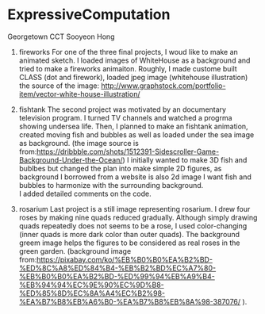 # ExpressiveComputation
Georgetown CCT 
Sooyeon Hong


1. fireworks
For one of the three final projects, I woud like to make an animated sketch. 
I loaded images of WhiteHouse as a background and tried to make a fireworks animaiton. 
Roughly, I made custome built CLASS (dot and firework), loaded jpeg image (whitehouse illustration)
the source of the image: http://www.graphstock.com/portfolio-item/vector-white-house-illustration/


2. fishtank
The second project was motivated by an documentary television program. I turned TV channels and watched a progrma showing undersea life. Then, I planned to make an fishtank animation, created moving fish and bubbles as well as loaded under the sea image as background. (the image source is from:https://dribbble.com/shots/1512391-Sidescroller-Game-Background-Under-the-Ocean/)
I initially wanted to make 3D fish and bublbes but changed the plan into make simple 2D figures, as background I borrowed from a website is also 2d image I want fish and bubbles to harmonize with the surrounding background.  
I added detailed comments on the code. 

3. rosarium
Last project is a still image representing rosarium. I drew four roses by making nine quads reduced gradually. Although simply drawing quads repeatedly does not seems to be a rose, I used color-changing (inner quads is more dark color than outer quads). The background greem image helps the figures to be considered as real roses in the green garden. (background image from:https://pixabay.com/ko/%EB%B0%B0%EA%B2%BD-%ED%8C%A8%ED%84%B4-%EB%B2%BD%EC%A7%80-%EB%B0%B0%EA%B2%BD-%ED%99%94%EB%A9%B4-%EB%94%94%EC%9E%90%EC%9D%B8-%ED%85%8D%EC%8A%A4%EC%B2%98-%EA%B7%B8%EB%A6%B0-%EA%B7%B8%EB%8A%98-387076/ ).
